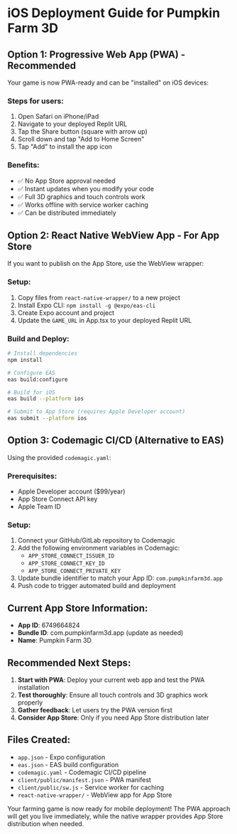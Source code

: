 # iOS Deployment Guide for Pumpkin Farm 3D

## Option 1: Progressive Web App (PWA) - Recommended 

Your game is now PWA-ready and can be "installed" on iOS devices:

### Steps for users:
1. Open Safari on iPhone/iPad
2. Navigate to your deployed Replit URL
3. Tap the Share button (square with arrow up)
4. Scroll down and tap "Add to Home Screen"
5. Tap "Add" to install the app icon

### Benefits:
- ✅ No App Store approval needed
- ✅ Instant updates when you modify your code
- ✅ Full 3D graphics and touch controls work
- ✅ Works offline with service worker caching
- ✅ Can be distributed immediately

## Option 2: React Native WebView App - For App Store

If you want to publish on the App Store, use the WebView wrapper:

### Setup:
1. Copy files from `react-native-wrapper/` to a new project
2. Install Expo CLI: `npm install -g @expo/eas-cli`
3. Create Expo account and project
4. Update the `GAME_URL` in App.tsx to your deployed Replit URL

### Build and Deploy:
```bash
# Install dependencies
npm install

# Configure EAS
eas build:configure

# Build for iOS
eas build --platform ios

# Submit to App Store (requires Apple Developer account)
eas submit --platform ios
```

## Option 3: Codemagic CI/CD (Alternative to EAS)

Using the provided `codemagic.yaml`:

### Prerequisites:
- Apple Developer account ($99/year)
- App Store Connect API key
- Apple Team ID

### Setup:
1. Connect your GitHub/GitLab repository to Codemagic
2. Add the following environment variables in Codemagic:
   - `APP_STORE_CONNECT_ISSUER_ID`
   - `APP_STORE_CONNECT_KEY_ID`
   - `APP_STORE_CONNECT_PRIVATE_KEY`
3. Update bundle identifier to match your App ID: `com.pumpkinfarm3d.app`
4. Push code to trigger automated build and deployment

## Current App Store Information:
- **App ID**: 6749664824
- **Bundle ID**: com.pumpkinfarm3d.app (update as needed)
- **Name**: Pumpkin Farm 3D

## Recommended Next Steps:

1. **Start with PWA**: Deploy your current web app and test the PWA installation
2. **Test thoroughly**: Ensure all touch controls and 3D graphics work properly
3. **Gather feedback**: Let users try the PWA version first
4. **Consider App Store**: Only if you need App Store distribution later

## Files Created:
- `app.json` - Expo configuration
- `eas.json` - EAS build configuration  
- `codemagic.yaml` - Codemagic CI/CD pipeline
- `client/public/manifest.json` - PWA manifest
- `client/public/sw.js` - Service worker for caching
- `react-native-wrapper/` - WebView app for App Store

Your farming game is now ready for mobile deployment! The PWA approach will get you live immediately, while the native wrapper provides App Store distribution when needed.